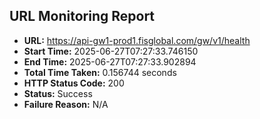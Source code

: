 ## URL Monitoring Report

- **URL:** https://api-gw1-prod1.fisglobal.com/gw/v1/health
- **Start Time:** 2025-06-27T07:27:33.746150
- **End Time:** 2025-06-27T07:27:33.902894
- **Total Time Taken:** 0.156744 seconds
- **HTTP Status Code:** 200
- **Status:** Success
- **Failure Reason:** N/A
